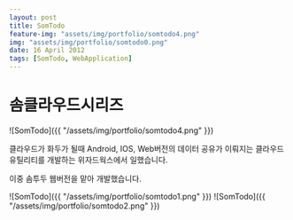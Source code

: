 ```yaml
---
layout: post
title: SomTodo
feature-img: "assets/img/portfolio/somtodo4.png"
img: "assets/img/portfolio/somtodo0.png"
date: 16 April 2012
tags: [SomTodo, WebApplication]
---
```


# 솜클라우드시리즈 
![SomTodo]({{ "/assets/img/portfolio/somtodo4.png" }})

클라우드가 화두가 될때 Android, IOS, Web버전의 데이터 공유가 이뤄지는 클라우드 유틸리티를 
개발하는 위자드웍스에서 일했습니다.

이중 솜투두 웹버전을 맡아 개발했습니다.

![SomTodo]({{ "/assets/img/portfolio/somtodo1.png" }})
![SomTodo]({{ "/assets/img/portfolio/somtodo2.png" }})

